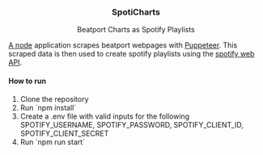 <p align="center">

  
  <h3 align="center">SpotiCharts</h3>

  <p align="center">
    Beatport Charts as Spotify Playlists
    <br />
    <a href="https://github.com/github_username/repo">
      
  </p>

   A [node](https://nodejs.org/en/) application scrapes beatport webpages with [Puppeteer](https://pptr.dev/). This scraped data is then used to create spotify playlists using the [spotify web API](https://developer.spotify.com/documentation/web-api/).
   
   
</p>


#### How to run

<ol>
  <li> Clone the repository </li>
  <li> Run `npm install` </li>
  <li> Create a .env file with valid inputs for the following SPOTIFY_USERNAME, SPOTIFY_PASSWORD, SPOTIFY_CLIENT_ID, SPOTIFY_CLIENT_SECRET</li>
  <li> Run `npm run start`</li>
 </ol>
